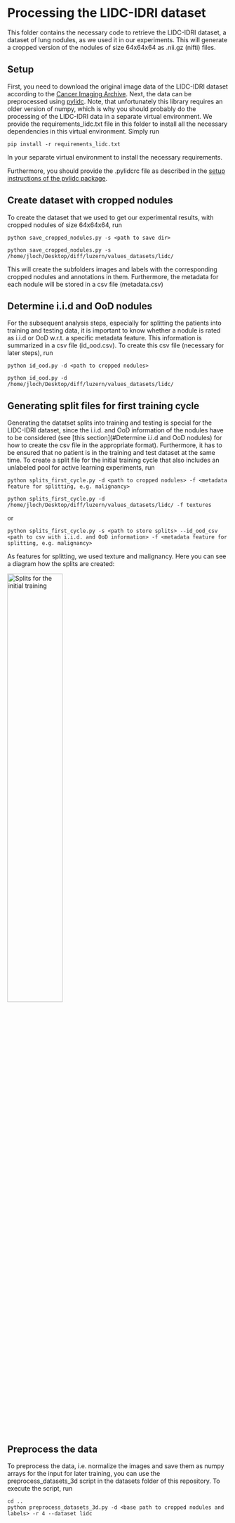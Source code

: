 # Processing the LIDC-IDRI dataset
This folder contains the necessary code to retrieve the LIDC-IDRI dataset, a dataset of lung nodules, as we used it 
in our experiments. This will generate a cropped version of the nodules of size 64x64x64 as .nii.gz (nifti) files.

## Setup

First, you need to download the original image data of the LIDC-IDRI dataset according to the 
[Cancer Imaging Archive](https://wiki.cancerimagingarchive.net/pages/viewpage.action?pageId=1966254).
Next, the data can be preprocessed using [pylidc](https://pylidc.github.io). Note, that unfortunately this library
requires an older version of numpy, which is why you should probably do the processing of the LIDC-IDRI data in a
separate virtual environment. We provide the requirements_lidc.txt file in this folder to install all the necessary
dependencies in this virtual environment. Simply run

```
pip install -r requirements_lidc.txt
```

In your separate virtual environment to install the necessary requirements.

Furthermore, you should provide the .pylidcrc file as described in the
[setup instructions of the pylidc package](https://pylidc.github.io/install.html).

## Create dataset with cropped nodules

To create the dataset that we used to get our experimental results, with cropped nodules of size 64x64x64, run 

```
python save_cropped_nodules.py -s <path to save dir>

python save_cropped_nodules.py -s /home/jloch/Desktop/diff/luzern/values_datasets/lidc/
```

This will create the subfolders images and labels with the corresponding cropped nodules and annotations in them.
Furthermore, the metadata for each nodule will be stored in a csv file (metadata.csv)

## Determine i.i.d and OoD nodules

For the subsequent analysis steps, especially for splitting the patients into training and testing data, it is
important to know whether a nodule is rated as i.i.d or OoD w.r.t. a specific metadata feature. This information is 
summarized in a csv file (id_ood.csv). To create this csv file (necessary for later steps), run 

```
python id_ood.py -d <path to cropped nodules>

python id_ood.py -d /home/jloch/Desktop/diff/luzern/values_datasets/lidc/
```

## Generating split files for first training cycle

Generating the datatset splits into training and testing is special for the LIDC-IDRI dataset, since the i.i.d. and OoD
information of the nodules have to be considered (see [this section](#Determine i.i.d and OoD nodules) for how to 
create the csv file in the appropriate format). Furthermore, it has to be ensured that no patient is in the training
and test dataset at the same time. To create a split file for the initial training cycle that also includes an unlabeled
pool for active learning experiments, run

```
python splits_first_cycle.py -d <path to cropped nodules> -f <metadata feature for splitting, e.g. malignancy>

python splits_first_cycle.py -d /home/jloch/Desktop/diff/luzern/values_datasets/lidc/ -f textures
```

or 

```
python splits_first_cycle.py -s <path to store splits> --id_ood_csv <path to csv with i.i.d. and OoD information> -f <metadata feature for splitting, e.g. malignancy>
```

As features for splitting, we used texture and malignancy. Here you can see a diagram how the splits are created:

<img src="../../figures/Splits_AL_LIDC.png" alt="Splits for the initial training" width="50%">

## Preprocess the data

To preprocess the data, i.e. normalize the images and save them as numpy arrays for the input for later training, 
you can use the preprocess_datasets_3d script in the datasets folder of this repository. To execute the script, run

```
cd ..
python preprocess_datasets_3d.py -d <base path to cropped nodules and labels> -r 4 --dataset lidc
```
